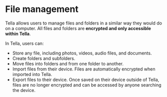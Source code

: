 # File management

Tella allows users to manage files and folders in a similar way they would do on a computer. All files and folders are **encrypted and only accessible within Tella**.

In Tella, users can:

* Store any file, including photos, videos, audio files, and documents.
* Create folders and subfolders.
* Move files into folders and from one folder to another.
* Import files from their device. Files are automatically encrypted when imported into Tella.
* Export files to their device. Once saved on their device outside of Tella, files are no longer encrypted and can be accessed by anyone searching the device.
